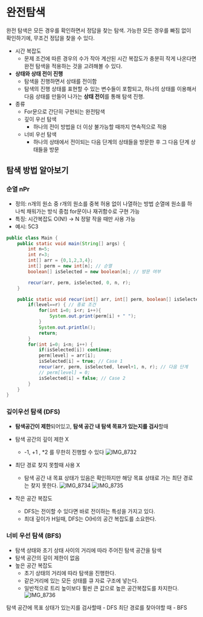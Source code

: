 # 완전탐색
완전 탐색은 모든 경우를 확인하면서 정답을 찾는 탐색.
가능한 모든 경우를 빠짐 없이 확인하기에, 무조건 정답을 찾을 수 있다.

- 시간 복잡도
  - 문제 조건에 따른 경우의 수가 작아 계산된 시간 복잡도가 충분히 작게 나온다면 완전 탐색을 적용하는 것을 고려해볼 수 있다.
- **상태와 상태 전이 진행**
  - 탐색을 진행하면서 상태를 전이함
  - 탐색의 진행 상태를 표현할 수 있는 변수들이 포함되고, 하나의 상태를 이용해서 다음 상태를 만들어 나가는 **상태 전이**를 통해 탐색 진행.
- 종류
  - For문으로 간단히 구현되는 완전탐색
  - 깊이 우선 탐색
    - 하나의 전이 방법을 더 이상 불가능할 때까지 연속적으로 적용
  - 너비 우선 탐색
    - 하나의 상태에서 전이되는 다음 단계의 상태들을 방문한 후 그 다음 단계 상태들을 방문

## 탐색 방법 알아보기

### 순열 nPr
- 정의: n개의 원소 중 r개의 원소를 중복 허용 없이 나열하는 방법
  순열에 원소를 하나씩 채워가는 방식
  중첩 for문이나 재귀함수로 구현 가능
- 특징: 시간복잡도 O(N!) → N 정말 작을 때만 사용 가능
- 예시: 5C3

```java
public class Main {
    public static void main(String[] args) {
        int n=5;
        int r=3;
        int[] arr = {0,1,2,3,4};
        int[] perm = new int[n]; // 순열
        boolean[] isSelected = new boolean[n]; // 방문 여부

        recur(arr, perm, isSelected, 0, n, r);
    }

    public static void recur(int[] arr, int[] perm, boolean[] isSelected, int level, int n, int r) {
        if(level==r) { // 종료 조건
            for(int i=0; i<r; i++){
                System.out.print(perm[i] + " ");
            }
            System.out.println();
            return;
        }
        for(int i=0; i<n; i++) {
            if(isSelected[i]) continue;
			perm[level] = arr[i];
            isSelected[i] = true; // Case 1 
            recur(arr, perm, isSelected, level+1, n, r); // 다음 단계
            // perm[level] = 0;
            isSelected[i] = false; // Case 2
        }
    }
}
```

### 깊이우선 탐색 (DFS)
- **탐색공간이 제한**되어있고, **탐색 공간 내 탐색 목표가 있는지를 검사**할때

- 탐색 공간의 깊이 제한 X
  - -1, +1 , *2 를 무한히 진행할 수 있다
   ![IMG_8732](https://github.com/SPRING-STUDY-2023/Algorithm-Study/assets/78431728/49f18bf9-2ca7-4ba0-bcc9-4ab8e3383398)
- 최단 경로 찾지 못할때 사용 X
  - 탐색 공간 내 목표 상태가 있음은 확인하지만 해당 목표 상태로 가는 최단 경로는 찾지 못한다.
  ![IMG_8734](https://github.com/SPRING-STUDY-2023/Algorithm-Study/assets/78431728/47f20a14-d42f-4d65-b35d-8ea99e5515ed)
  ![IMG_8735](https://github.com/SPRING-STUDY-2023/Algorithm-Study/assets/78431728/073555ab-9807-4b2b-96e0-22088c6a0576)

- 작은 공간 복잡도
  - DFS는 전이할 수 있다면 바로 전이하는 특성을 가지고 있다. 
  - 최대 깊이가 H일때, DFS는 O(H)의 공간 복잡도를 소요한다. 

### 너비 우선 탐색 (BFS)
- 탐색 상태와 초기 상태 사이의 거리에 따라 주어진 탐색 공간을 탐색
- 탐색 공간의 깊이 제한이 없음
- 높은 공간 복잡도 
  - 초기 상태의 거리에 따라 탐색을 진행한다. 
  - 같은거리에 있는 모든 상태를 큐 자료 구조에 넣는다.
  - 일반적으로 트리 높이보다 훨씬 큰 값으로 높은 공간복잡도를 차지한다.
    ![IMG_8736](https://github.com/SPRING-STUDY-2023/Algorithm-Study/assets/78431728/7d0d0d3f-0cb3-4d11-8985-ad93ff5ec075)

탐색 공간에 목표 상태가 있는지를 검사할때 - DFS
최단 경로를 찾아야할 때 - BFS


